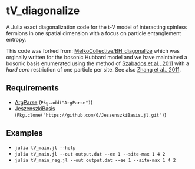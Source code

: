 # tV_diagonalize

A Julia exact diagonalization code for the t-V model of interacting spinless fermions in one spatial dimension with a focus on particle entanglement entropy.

This code was forked from: [MelkoCollective/BH_diagonalize](https://github.com/MelkoCollective/BH_diagonalize) which was orginally written for the bosonic Hubbard model and we have maintained a bosonic basis enumerated using the method of [Szabados et al., 2011](http://coulson.chem.elte.hu/surjan/PREPRINTS/181.pdf) with a *hard core* restriction of one particle per site.
See also [Zhang et al., 2011](http://arxiv.org/pdf/1102.4006v1.pdf).

## Requirements

* [ArgParse](https://github.com/carlobaldassi/ArgParse.jl) (`Pkg.add("ArgParse")`)
* [JeszenszkiBasis](https://github.com/0/JeszenszkiBasis.jl) (`Pkg.clone("https://github.com/0/JeszenszkiBasis.jl.git")`)


## Examples

* `julia tV_main.jl --help`
* `julia tV_main.jl --out output.dat --ee 1 --site-max 1 4 2`
* `julia tV_main_neg.jl --out output.dat --ee 1 --site-max 1 4 2`



